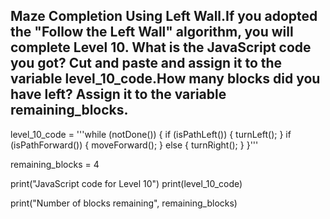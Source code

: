 ## Maze Completion Using Left Wall.If you adopted the "Follow the Left Wall" algorithm, you will complete Level 10. What is the JavaScript code you got? Cut and paste and assign it to the variable level_10_code.How many blocks did you have left? Assign it to the variable remaining_blocks.

level_10_code = '''while (notDone()) {
if (isPathLeft()) {
  turnLeft();
  }
if (isPathForward()) {
  moveForward();
  } else {
      turnRight();
  }
}'''

remaining_blocks = 4


print("JavaScript code for Level 10")
print(level_10_code)

print("Number of blocks remaining", remaining_blocks)


